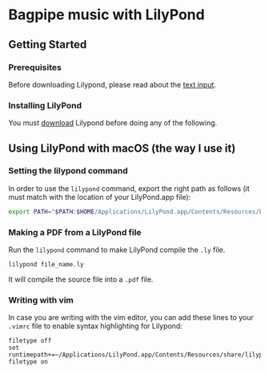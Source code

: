 # Bagpipe music with LilyPond

## Getting Started

### Prerequisites

Before downloading Lilypond, please read about the [text input](http://lilypond.org/text-input.html).

### Installing LilyPond

You must [download](http://lilypond.org/download.html) Lilypond before doing any of the following.

## Using LilyPond with macOS (the way I use it)

### Setting the lilypond command

In order to use the `lilypond` command, export the right path as follows  (it must match with the location of your LilyPond.app file):

```bash
export PATH="$PATH:$HOME/Applications/LilyPond.app/Contents/Resources/bin"
```

### Making a PDF from a LilyPond file

Run the `lilypond` command to make LilyPond compile the `.ly` file.

```
lilypond file_name.ly
```

It will compile the source file into a `.pdf` file.

### Writing with vim

In case you are writing with the vim editor, you can add these lines to your `.vimrc` file to enable syntax highlighting for Lilypond:

```vim
filetype off
set runtimepath+=~/Applications/LilyPond.app/Contents/Resources/share/lilypond/current/vim
filetype on
```
